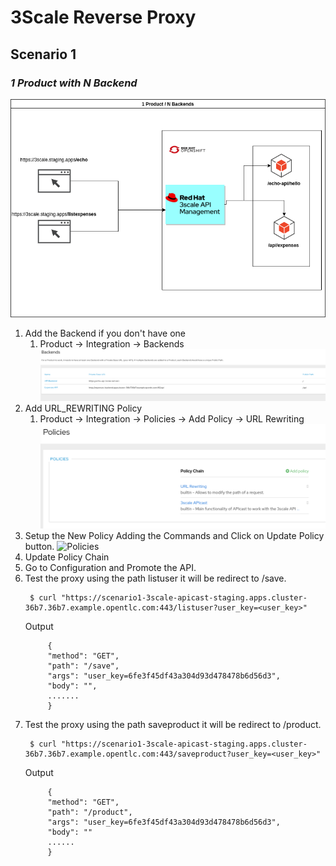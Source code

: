 # 3Scale Reverse Proxy

## Scenario 1
### *1 Product with N Backend*
![1 Product N Backends](https://github.com/rafamqrs/3scale-apicast-policies/blob/main/1:N-product_backend/image/3scale-proxy.drawio.png?raw=true)

1. Add the Backend if you don't have one
   1. Product -> Integration -> Backends
    ![Backends](https://github.com/rafamqrs/3scale-apicast-policies/blob/main/1:N-product_backend/image/backends.png?raw=true)
2. Add URL_REWRITING Policy
   1. Product -> Integration -> Policies -> Add Policy -> URL Rewriting
    ![Policies](https://github.com/rafamqrs/3scale-apicast-policies/blob/main/1:N-product_backend/image/policies.png?raw=true)
3. Setup the New Policy Adding the Commands and Click on Update Policy button.
    ![Policies](https://github.com/rafamqrs/3scale-apicast-policies/blob/main/1:N-product_backend/image/url_rewriting.png?raw=true)   
4. Update Policy Chain
5. Go to Configuration and Promote the API.
6. Test the proxy using the path listuser it will be redirect to /save.
   ```
    $ curl "https://scenario1-3scale-apicast-staging.apps.cluster-36b7.36b7.example.opentlc.com:443/listuser?user_key=<user_key>"
   ```
   Output
   ```
        {
        "method": "GET",
        "path": "/save",
        "args": "user_key=6fe3f45df43a304d93d478478b6d56d3",
        "body": "",
        .......
        }
   ```
7. Test the proxy using the path saveproduct it will be redirect to /product.
   ```
    $ curl "https://scenario1-3scale-apicast-staging.apps.cluster-36b7.36b7.example.opentlc.com:443/saveproduct?user_key=<user_key>"
   ```
    Output
   ```
        {
        "method": "GET",
        "path": "/product",
        "args": "user_key=6fe3f45df43a304d93d478478b6d56d3",
        "body": ""
        ......
        }
   ```




